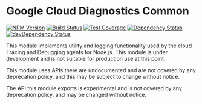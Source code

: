 # Google Cloud Diagnostics Common

[![NPM Version][npm-image]][npm-url]
[![Build Status][travis-image]][travis-url]
[![Test Coverage][coveralls-image]][coveralls-url]
[![Dependency Status][david-image]][david-url]
[![devDependency Status][david-dev-image]][david-dev-url]

This module implements utility and logging functionality used by the cloud
Tracing and Debugging agents for Node.js. This module is
under development and is not suitable for production
use at this point.

This module uses APIs there are undocumented and are not covered by any
deprecation policy, and this may be subject to change without notice.

The API this module exports is experimental and is not covered by any
deprecation policy, and may be changed without notice.

[npm-image]: https://badge.fury.io/js/%40google%2Fcloud-diagnostics-common.svg
[npm-url]: https://npmjs.org/package/@google/cloud-diagnostics-common
[travis-image]: https://travis-ci.org/GoogleCloudPlatform/cloud-diagnostics-common-nodejs.svg?branch=master
[travis-url]: https://travis-ci.org/GoogleCloudPlatform/cloud-diagnostics-common-nodejs
[coveralls-image]: https://coveralls.io/repos/GoogleCloudPlatform/cloud-diagnostics-common-nodejs/badge.svg?branch=master&service=github
[coveralls-url]: https://coveralls.io/github/GoogleCloudPlatform/cloud-diagnostics-common-nodejs?branch=master
[david-image]: https://david-dm.org/GoogleCloudPlatform/cloud-diagnostics-common-nodejs.svg
[david-url]: https://david-dm.org/GoogleCloudPlatform/cloud-diagnostics-common-nodejs
[david-dev-image]: https://david-dm.org/GoogleCloudPlatform/cloud-diagnostics-common-nodejs/dev-status.svg
[david-dev-url]: https://david-dm.org/GoogleCloudPlatform/cloud-diagnostics-common-nodejs?type=dev
